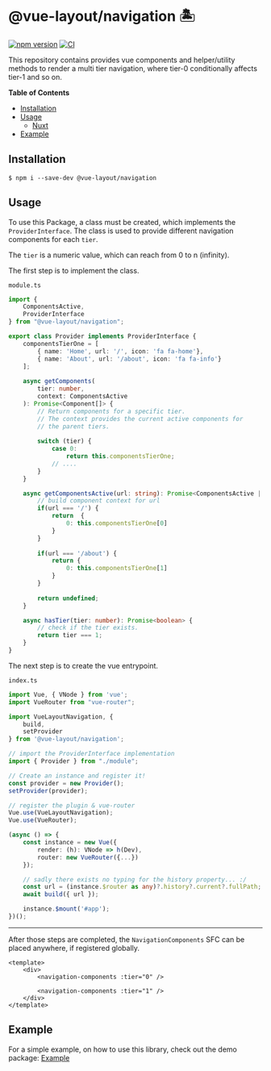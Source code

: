 # @vue-layout/navigation 🏝

[![npm version](https://badge.fury.io/js/@vue-layout%2Fnavigation.svg)](https://badge.fury.io/js/@vue-layout%2Fnavigation)
[![CI](https://github.com/Tada5hi/vue-layout/actions/workflows/main.yml/badge.svg)](https://github.com/Tada5hi/vue-layout/actions/workflows/main.yml)

This repository contains provides vue components and helper/utility methods to
render a multi tier navigation, where tier-0 conditionally affects tier-1 and so on.

**Table of Contents**

- [Installation](#installation)
- [Usage](#usage)
  - [Nuxt](#nuxt)
- [Example](#example)

## Installation

```
$ npm i --save-dev @vue-layout/navigation
```

## Usage

To use this Package, a class must be created, which implements the `ProviderInterface`.
The class is used to provide different navigation components for each `tier`.

The `tier` is a numeric value, which can reach from 0 to n (infinity).

The first step is to implement the class.

`module.ts`

```typescript
import {
    ComponentsActive,
    ProviderInterface 
} from "@vue-layout/navigation";

export class Provider implements ProviderInterface {
    componentsTierOne = [
        { name: 'Home', url: '/', icon: 'fa fa-home'},
        { name: 'About', url: '/about', icon: 'fa fa-info'}
    ];
    
    async getComponents(
        tier: number,
        context: ComponentsActive
    ): Promise<Component[]> {
        // Return components for a specific tier.
        // The context provides the current active components for
        // the parent tiers.
        
        switch (tier) {
            case 0:
                return this.componentsTierOne;
            // ....
        }
    }

    async getComponentsActive(url: string): Promise<ComponentsActive | undefined> {
        // build component context for url
        if(url === '/') {
            return  {
                0: this.componentsTierOne[0]
            }
        }
        
        if(url === '/about') {
            return {
                0: this.componentsTierOne[1]
            }
        }
        
        return undefined;
    }

    async hasTier(tier: number): Promise<boolean> {
        // check if the tier exists.
        return tier === 1;
    }
}
```

The next step is to create the vue entrypoint. 

`index.ts`

```typescript
import Vue, { VNode } from 'vue';
import VueRouter from "vue-router";

import VueLayoutNavigation, { 
    build,
    setProvider
} from '@vue-layout/navigation';

// import the ProviderInterface implementation
import { Provider } from "./module";

// Create an instance and register it!
const provider = new Provider();
setProvider(provider);

// register the plugin & vue-router
Vue.use(VueLayoutNavigation);
Vue.use(VueRouter);

(async () => {
    const instance = new Vue({
        render: (h): VNode => h(Dev),
        router: new VueRouter({...})
    });

    // sadly there exists no typing for the history property... :/
    const url = (instance.$router as any)?.history?.current?.fullPath;
    await build({ url });

    instance.$mount('#app');
})();
```

--- 

After those steps are completed, the `NavigationComponents` SFC can be placed anywhere, if registered globally.

```vue
<template>
    <div>
        <navigation-components :tier="0" />
        
        <navigation-components :tier="1" />
    </div>
</template>
```

## Example

For a simple example, on how to use this library, check out the demo package:
[Example](https://github.com/tada5hi/vue-layout/tree/master/packages/navigation-demo)
